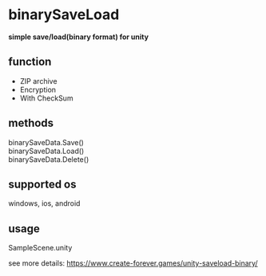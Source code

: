 # binarySaveLoad
**simple save/load(binary format) for unity**

## function
- ZIP archive
- Encryption
- With CheckSum

## methods
binarySaveData.Save()  
binarySaveData.Load()  
binarySaveData.Delete()

## supported os
windows, ios, android

## usage
SampleScene.unity

see more details: https://www.create-forever.games/unity-saveload-binary/
